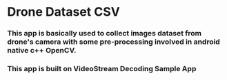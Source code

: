 # Drone Dataset CSV

### This app is basically used to collect images dataset from drone's camera with some pre-processing involved in android native c++ OpenCV.
### This app is built on VideoStream Decoding Sample App

  
  

